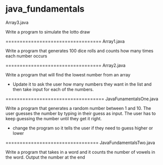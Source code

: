 java_fundamentals
==================================
Array3.java

Write a program to simulate the lotto draw

==================================
Array1.java

Write a program that generates 100 dice rolls and counts how many times each number occurs

==================================
Array2.java

Write a program that will find the lowest number from an array

- Update it to ask the user how many numbers they want in the list and then take input for each of the numbers.

===================================
JavaFunamentalsOne.java

Write a program that generates a random number between 1 and 10. 
The user guesses the number by typing in their guess as input. 
The user has to keep guessing the number until they get it right. 

- change the program so it tells the user if they need to guess higher or lower

=================================
JavaFundamentalsTwo.java

Write a program that takes in a word and it counts the number of vowels in the word. 
Output the number at the end 
